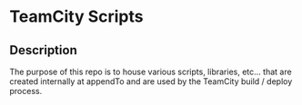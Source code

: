 # TeamCity Scripts

## Description

The purpose of this repo is to house various scripts, libraries, etc... that are created internally at appendTo and are used by the TeamCity build / deploy process. 